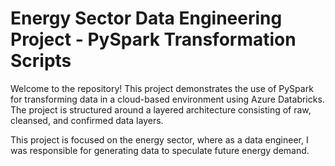 # Energy Sector Data Engineering Project - PySpark Transformation Scripts

Welcome to the repository! This project demonstrates the use of PySpark for transforming data in a cloud-based environment using Azure Databricks. The project is structured around a layered architecture consisting of raw, cleansed, and confirmed data layers.

This project is focused on the energy sector, where as a data engineer, I was responsible for generating data to speculate future energy demand.
